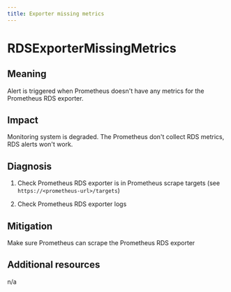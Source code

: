 ```yaml
---
title: Exporter missing metrics
---
```


# RDSExporterMissingMetrics

## Meaning

Alert is triggered when Prometheus doesn't have any metrics for the Prometheus RDS exporter.

## Impact

Monitoring system is degraded. The Prometheus don't collect RDS metrics, RDS alerts won't work.

## Diagnosis

1. Check Prometheus RDS exporter is in Prometheus scrape targets (see `https://<prometheus-url>/targets`)

1. Check Prometheus RDS exporter logs

## Mitigation

Make sure Prometheus can scrape the Prometheus RDS exporter

## Additional resources

n/a
